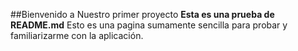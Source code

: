 ##Bienvenido a Nuestro primer proyecto
**Esta es una prueba de README.md**
Esto es una pagina sumamente sencilla para probar y familiarizarme con la aplicación.